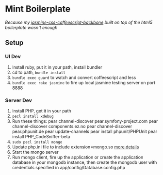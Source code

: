 Mint Boilerplate
================

*Because my [jasmine-css-coffeescript-backbone](https://github.com/ajacksified/Jasmine-Backbone-SASS-HTML5-Boilerplate)
built on top of the html5 boilerplate wasn't enough*

Setup
-----

### UI Dev

1. Install ruby, put it in your path, install bundler
2. cd to path, `bundle install`
3. `bundle exec guard` to watch and convert coffeescript and less
4. `bundle exec rake jasmine` to fire up local jasmine testing server on port 8888

### Server Dev

1. Install PHP, get it in your path
2. `pecl install xdebug`
3. Run these things:
    pear channel-discover pear.symfony-project.com
    pear channel-discover components.ez.no
    pear channel-discover pear.phpunit.de
    pear update-channels
    pear install phpunit/PHPUnit
    pear install PHP_CodeSniffer-beta
4. `sudo pecl install mongo`
5. Update php.ini file to include extension=mongo.so [more details](http://www.mongodb.org/display/DOCS/PHP+Language+Center)
6. Start the mongo server
7. Run mongo client, fire up the application or create the application database in your mongodb instance, then create
the mongodb user with credentials specified in app/config/Database.config.php
